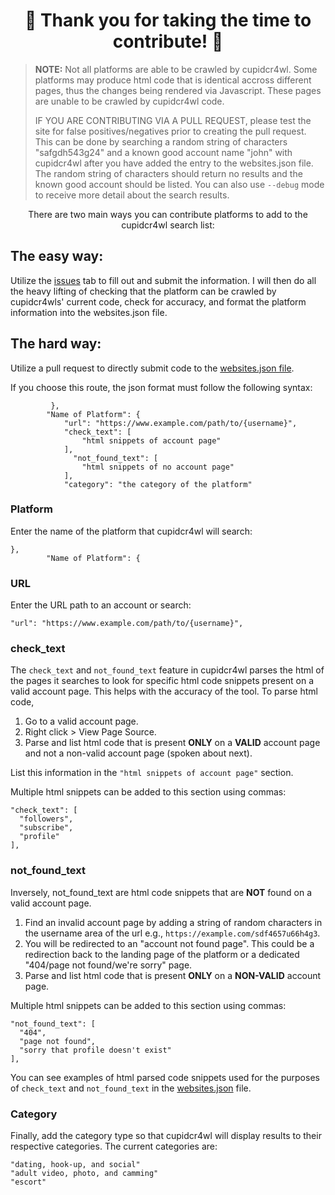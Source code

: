 <div align="center">
  
# 🌟 Thank you for taking the time to contribute! 🌟

</div>

>**NOTE:** Not all platforms are able to be crawled by cupidcr4wl. Some platforms may produce html code that is identical accross different pages, thus the changes being rendered via Javascript. These pages are unable to be crawled by cupidcr4wl code.
>
>IF YOU ARE CONTRIBUTING VIA A PULL REQUEST, please test the site for false positives/negatives prior to creating the pull request. This can be done by searching a random string of characters "safgdh543g24" and a known good account name "john" with cupidcr4wl after you have added the entry to the websites.json file. The random string of characters should return no results and the known good account should be listed. You can also use ```--debug``` mode to receive more detail about the search results.

<div align="center">
  
There are two main ways you can contribute platforms to add to the cupidcr4wl search list:
</div>
  
## The easy way:
Utilize the [issues](https://github.com/OSINTI4L/cupidcr4wl/issues) tab to fill out and submit the information. I will then do all the heavy lifting of checking that the platform can be crawled by cupidcr4wls' current code, check for accuracy, and format the platform information into the websites.json file.

## The hard way:
Utilize a pull request to directly submit code to the [websites.json file](https://github.com/OSINTI4L/cupidcr4wl/blob/main/websites.json).

If you choose this route, the json format must follow the following syntax:

```
         },
        "Name of Platform": {
            "url": "https://www.example.com/path/to/{username}",
            "check_text": [
                "html snippets of account page"
            ],
              "not_found_text": [
                "html snippets of no account page"
            ],
            "category": "the category of the platform"
```

### Platform
Enter the name of the platform that cupidcr4wl will search:
```
},
        "Name of Platform": {
```

### URL
Enter the URL path to an account or search:

```"url": "https://www.example.com/path/to/{username}",```

### check_text
The ```check_text``` and ```not_found_text``` feature in cupidcr4wl parses the html of the pages it searches to look for specific html code snippets present on a valid account page. This helps with the accuracy of the tool. To parse html code,
1. Go to a valid account page.
2. Right click > View Page Source.
3. Parse and list html code that is present **ONLY** on a **VALID** account page and not a non-valid account page (spoken about next).

List this information in the ```"html snippets of account page"``` section.

Multiple html snippets can be added to this section using commas:

```
"check_text": [
  "followers",
  "subscribe",
  "profile"
],
```

### not_found_text
Inversely, not_found_text are html code snippets that are **NOT** found on a valid account page.
1. Find an invalid account page by adding a string of random characters in the username area of the url e.g., ```https://example.com/sdf4657u66h4g3```.
2. You will be redirected to an "account not found page". This could be a redirection back to the landing page of the platform or a dedicated "404/page not found/we're sorry" page.
3. Parse and list html code that is present **ONLY** on a **NON-VALID** account page.

Multiple html snippets can be added to this section using commas:
```
"not_found_text": [
  "404",
  "page not found",
  "sorry that profile doesn't exist"
],
```

You can see examples of html parsed code snippets used for the purposes of ```check_text``` and ```not_found_text``` in the [websites.json](https://github.com/OSINTI4L/cupidcr4wl/blob/main/websites.json) file.

### Category
Finally, add the category type so that cupidcr4wl will display results to their respective categories.
The current categories are:
```
"dating, hook-up, and social"
"adult video, photo, and camming"
"escort"
```
